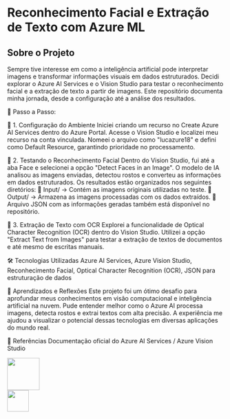 # Reconhecimento Facial e Extração de Texto com Azure ML

## Sobre o Projeto
Sempre tive interesse em como a inteligência artificial pode interpretar imagens e transformar informações visuais em dados estruturados. Decidi explorar o Azure AI Services e o Vision Studio para testar o reconhecimento facial e a extração de texto a partir de imagens. Este repositório documenta minha jornada, desde a configuração até a análise dos resultados.

🚀 Passo a Passo:

🔹 1. Configuração do Ambiente
Iniciei criando um recurso no Create Azure AI Services dentro do Azure Portal.
Acesse o Vision Studio e localizei meu recurso na conta vinculada.
Nomeei o arquivo como "lucazure18" e defini como Default Resource, garantindo prioridade no processamento.

🔹 2. Testando o Reconhecimento Facial
Dentro do Vision Studio, fui até a aba Face e selecionei a opção "Detect Faces in an Image".
O modelo de IA analisou as imagens enviadas, detectou rostos e converteu as informações em dados estruturados.
Os resultados estão organizados nos seguintes diretórios:
📂 Input/ → Contém as imagens originais utilizadas no teste.
📂 Output/ → Armazena as imagens processadas com os dados extraídos.
📜 Arquivo JSON com as informações geradas também está disponível no repositório.

🔹 3. Extração de Texto com OCR
Explorei a funcionalidade de Optical Character Recognition (OCR) dentro do Vision Studio.
Utilizei a opção "Extract Text from Images" para testar a extração de textos de documentos e até mesmo de escritas manuais.

🛠️ Tecnologias Utilizadas
Azure AI Services,
Azure Vision Studio,
Reconhecimento Facial,
Optical Character Recognition (OCR),
JSON para estruturação de dados

🎯 Aprendizados e Reflexões
Este projeto foi um ótimo desafio para aprofundar meus conhecimentos em visão computacional e inteligência artificial na nuvem. Pude entender melhor como o Azure AI processa imagens, detecta rostos e extrai textos com alta precisão. A experiência me ajudou a visualizar o potencial dessas tecnologias em diversas aplicações do mundo real.

🔗 Referências
Documentação oficial do Azure AI Services /
Azure Vision Studio

<img src="https://cdn.jsdelivr.net/gh/devicons/devicon@latest/icons/azure/azure-original-wordmark.svg" 
  img height="75" width="75"/> <br /> <img src="https://cdn.jsdelivr.net/gh/devicons/devicon@latest/icons/json/json-plain.svg" 
                                 img height="50" width="50"/>
